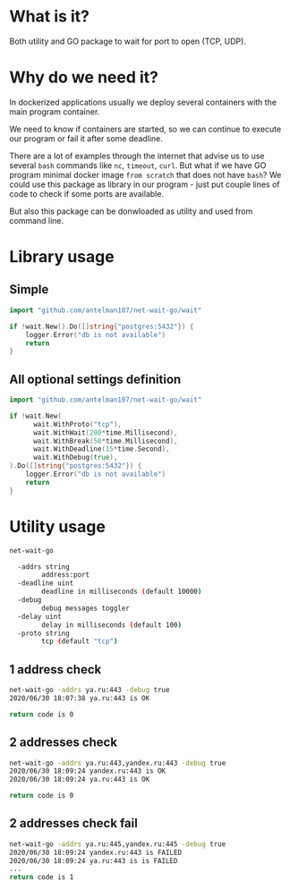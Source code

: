 # What is it?
Both utility and GO package to wait for port to open (TCP, UDP).

# Why do we need it?

In dockerized applications usually we deploy 
several containers with the main program container.

We need to know if containers are started, so we
can continue to execute our program or fail it after some deadline.

There are a lot of examples through the internet 
that advise us to use several `bash` commands like `nc`, `timeout`, `curl`. But what if we have GO program minimal docker image `from scratch` that does not have `bash`? We could use this package as library in our program - just put couple lines of code to check if some ports are available.

But also this package can be donwloaded as utility and used from command line.

# Library usage

## Simple
```GO
import "github.com/antelman107/net-wait-go/wait"

if !wait.New().Do([]string{"postgres:5432"}) {
    logger.Error("db is not available")
    return
}
```

## All optional settings definition
```GO
import "github.com/antelman107/net-wait-go/wait"

if !wait.New(
      wait.WithProto("tcp"),
      wait.WithWait(200*time.Millisecond),
      wait.WithBreak(50*time.Millisecond),
      wait.WithDeadline(15*time.Second),
      wait.WithDebug(true),
).Do([]string{"postgres:5432"}) {
    logger.Error("db is not available")
    return
}
```

# Utility usage

```bash
net-wait-go

  -addrs string
        address:port
  -deadline uint
        deadline in milliseconds (default 10000)
  -debug
        debug messages toggler
  -delay uint
        delay in milliseconds (default 100)
  -proto string
        tcp (default "tcp")
```

## 1 address check
```bash
net-wait-go -addrs ya.ru:443 -debug true
2020/06/30 18:07:38 ya.ru:443 is OK

return code is 0
```

## 2 addresses check
```bash
net-wait-go -addrs ya.ru:443,yandex.ru:443 -debug true
2020/06/30 18:09:24 yandex.ru:443 is OK
2020/06/30 18:09:24 ya.ru:443 is OK

return code is 0
```

## 2 addresses check fail
```bash
net-wait-go -addrs ya.ru:445,yandex.ru:445 -debug true
2020/06/30 18:09:24 yandex.ru:443 is FAILED
2020/06/30 18:09:24 ya.ru:443 is is FAILED
...
return code is 1
```


